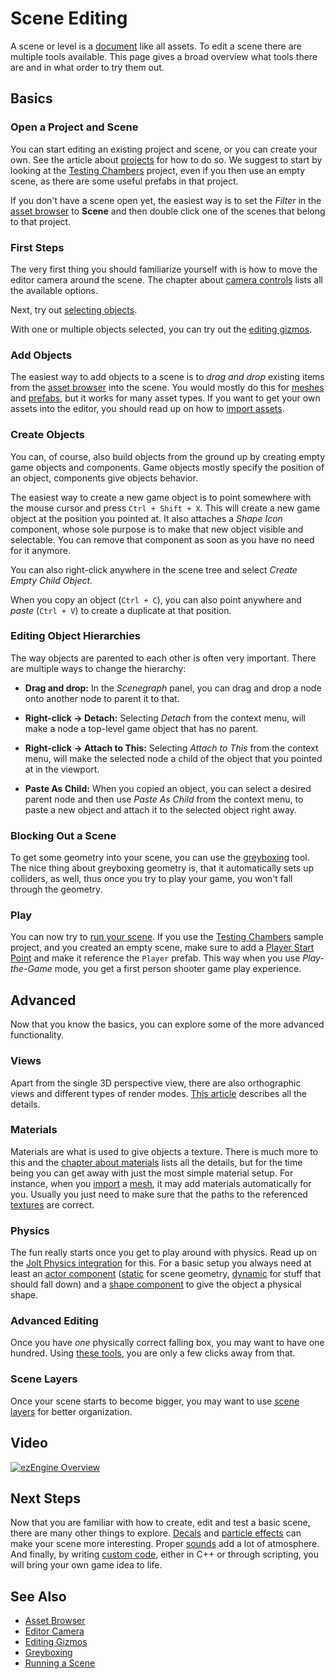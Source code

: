 # Scene Editing

A scene or level is a [document](../editor/editor-documents.md) like all assets. To edit a scene there are multiple tools available. This page gives a broad overview what tools there are and in what order to try them out.

## Basics

### Open a Project and Scene

You can start editing an existing project and scene, or you can create your own. See the article about [projects](../projects/projects-overview.md) for how to do so. We suggest to start by looking at the [Testing Chambers](../../samples/testing-chambers.md) project, even if you then use an empty scene, as there are some useful prefabs in that project.

If you don't have a scene open yet, the easiest way is to set the *Filter* in the [asset browser](../assets/asset-browser.md) to **Scene** and then double click one of the scenes that belong to that project.

### First Steps

The very first thing you should familiarize yourself with is how to move the editor camera around the scene. The chapter about [camera controls](editor-camera.md#camera-controls) lists all the available options.

Next, try out [selecting objects](selection.md).

With one or multiple objects selected, you can try out the [editing gizmos](gizmos.md).

### Add Objects

The easiest way to add objects to a scene is to *drag and drop* existing items from the [asset browser](../assets/asset-browser.md) into the scene. You would mostly do this for [meshes](../graphics/meshes/mesh-asset.md) and [prefabs](../prefabs/prefabs-overview.md), but it works for many asset types. If you want to get your own assets into the editor, you should read up on how to [import assets](../assets/import-assets.md).

### Create Objects

You can, of course, also build objects from the ground up by creating empty game objects and components. Game objects mostly specify the position of an object, components give objects behavior.

The easiest way to create a new game object is to point somewhere with the mouse cursor and press `Ctrl + Shift + X`. This will create a new game object at the position you pointed at. It also attaches a *Shape Icon* component, whose sole purpose is to make that new object visible and selectable. You can remove that component as soon as you have no need for it anymore.

You can also right-click anywhere in the scene tree and select *Create Empty Child Object*.

When you copy an object (`Ctrl + C`), you can also point anywhere and *paste* (`Ctrl + V`) to create a duplicate at that position.

### Editing Object Hierarchies

The way objects are parented to each other is often very important. There are multiple ways to change the hierarchy:

* **Drag and drop:** In the *Scenegraph* panel, you can drag and drop a node onto another node to parent it to that.

* **Right-click -> Detach:** Selecting *Detach* from the context menu, will make a node a top-level game object that has no parent.

* **Right-click -> Attach to This:** Selecting *Attach to This* from the context menu, will make the selected node a child of the object that you pointed at in the viewport.

* **Paste As Child:** When you copied an object, you can select a desired parent node and then use *Paste As Child* from the context menu, to paste a new object and attach it to the selected object right away.

### Blocking Out a Scene

To get some geometry into your scene, you can use the [greyboxing](greyboxing.md) tool. The nice thing about greyboxing geometry is, that it automatically sets up colliders, as well, thus once you try to play your game, you won't fall through the geometry.

### Play

You can now try to [run your scene](../editor/run-scene.md). If you use the [Testing Chambers](../../samples/testing-chambers.md) sample project, and you created an empty scene, make sure to add a [Player Start Point](../gameplay/player-start-point.md) and make it reference the `Player` prefab. This way when you use *Play-the-Game* mode, you get a first person shooter game play experience.

## Advanced

Now that you know the basics, you can explore some of the more advanced functionality.

### Views

Apart from the single 3D perspective view, there are also orthographic views and different types of render modes. [This article](../editor/editor-views.md) describes all the details.

### Materials

Materials are what is used to give objects a texture. There is much more to this and the [chapter about materials](../materials/materials-overview.md) lists all the details, but for the time being you can get away with just the most simple material setup. For instance, when you [import](../assets/import-assets.md) a [mesh](../graphics/meshes/meshes-overview.md), it may add materials automatically for you. Usually you just need to make sure that the paths to the referenced [textures](../graphics/textures-overview.md) are correct.

### Physics

The fun really starts once you get to play around with physics. Read up on the [Jolt Physics integration](../physics/jolt/jolt-overview.md) for this. For a basic setup you always need at least an [actor component](../physics/jolt/actors/jolt-actors.md) ([static](../physics/jolt/actors/jolt-static-actor-component.md) for scene geometry, [dynamic](../physics/jolt/actors/jolt-dynamic-actor-component.md) for stuff that should fall down) and a [shape component](../physics/jolt/collision-shapes/jolt-shapes.md) to give the object a physical shape.

### Advanced Editing

Once you have *one* physically correct falling box, you may want to have one hundred. Using [these tools](advanced-object-transform.md), you are only a few clicks away from that.

### Scene Layers

Once your scene starts to become bigger, you may want to use [scene layers](scene-layers.md) for better organization.

## Video

[![ezEngine Overview](https://img.youtube.com/vi/tIr5UEgSz2s/0.jpg)](https://www.youtube.com/watch?v=tIr5UEgSz2s)

## Next Steps

Now that you are familiar with how to create, edit and test a basic scene, there are many other things to explore. [Decals](../effects/decals.md) and [particle effects](../effects/particle-effects/particle-effects-overview.md) can make your scene more interesting. Proper [sounds](../sound/sound-overview.md) add a lot of atmosphere. And finally, by writing [custom code](../custom-code/custom-code-overview.md), either in C++ or through scripting, you will bring your own game idea to life.

## See Also


* [Asset Browser](../assets/asset-browser.md)
* [Editor Camera](editor-camera.md)
* [Editing Gizmos](gizmos.md)
* [Greyboxing](greyboxing.md)
* [Running a Scene](../editor/run-scene.md)
